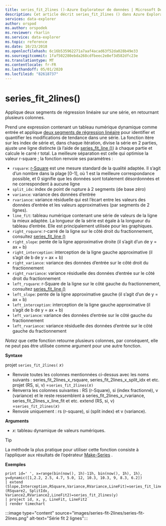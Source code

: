 ```yaml
---
title: series_fit_2lines ()-Azure Explorateur de données | Microsoft Docs
description: Cet article décrit series_fit_2lines () dans Azure Explorateur de données.
services: data-explorer
author: orspod
ms.author: orspodek
ms.reviewer: rkarlin
ms.service: data-explorer
ms.topic: reference
ms.date: 10/23/2018
ms.openlocfilehash: 6c16b535962271a7aaf4acad63f52da028b49e33
ms.sourcegitcommit: 1faf502280ebda268cdfbeec2e8ef3d582dfc23e
ms.translationtype: MT
ms.contentlocale: fr-FR
ms.lasthandoff: 05/01/2020
ms.locfileid: "82618737"
---
```

# <a name="series_fit_2lines"></a>series_fit_2lines()

Applique deux segments de régression linéaire sur une série, en retournant plusieurs colonnes.  

Prend une expression contenant un tableau numérique dynamique comme entrée et applique [deux segments de régression linéaire](https://en.wikipedia.org/wiki/Segmented_regression) pour identifier et quantifier les modifications de tendance dans une série. La fonction itère sur les index de série et, dans chaque itération, divise la série en 2 parties, ajuste une ligne distincte (à l’aide de [series_fit_line ()](series-fit-linefunction.md)) à chaque partie et calcule le carré r total. La meilleure séparation est celle qui optimise la valeur r-square ; la fonction renvoie ses paramètres :
* `rsquare`: [r-Square](https://en.wikipedia.org/wiki/Coefficient_of_determination) est une mesure standard de la qualité adaptée. Il s’agit d’un nombre dans la plage [0-1], où 1 est la meilleure correspondance possible, et 0 signifie que les données sont totalement désordonnées et ne correspondent à aucune ligne
* `split_idx`: index de point de rupture à 2 segments (de base zéro)
* `variance`: variance des données d’entrée
* `rvariance`: variance résiduelle qui est l’écart entre les valeurs des données d’entrée et les valeurs approximatives (par segments de 2 lignes).
* `line_fit`: tableau numérique contenant une série de valeurs de la ligne la mieux adaptée. La longueur de la série est égale à la longueur du tableau d’entrée. Elle est principalement utilisée pour les graphiques.
* `right_rsquare`: r-carré de la ligne sur le côté droit du fractionnement, consultez [series_fit_line ()](series-fit-linefunction.md)
* `right_slope`: pente de la ligne approximative droite (il s’agit d’un de y = ax + b)
* `right_interception`: interception de la ligne gauche approximative (il s’agit de b de y = ax + b)
* `right_variance`: variance des données d’entrée sur le côté droit du fractionnement
* `right_rvariance`: variance résiduelle des données d’entrée sur le côté droit du fractionnement
* `left_rsquare`: r-Square de la ligne sur le côté gauche du fractionnement, consultez [series_fit_line ()](series-fit-linefunction.md)
* `left_slope`: pente de la ligne approximative gauche (il s’agit d’un de y = ax + b)
* `left_interception`: interception de la ligne gauche approximative (il s’agit de b de y = ax + b)
* `left_variance`: variance des données d’entrée sur le côté gauche du fractionnement
* `left_rvariance`: variance résiduelle des données d’entrée sur le côté gauche du fractionnement

*Notez* que cette fonction retourne plusieurs colonnes, par conséquent, elle ne peut pas être utilisée comme argument pour une autre fonction.

**Syntaxe**

projet `series_fit_2lines(` *x*`)`
* Renvoie toutes les colonnes mentionnées ci-dessus avec les noms suivants : series_fit_2lines_x_rsquare, series_fit_2lines_x_split_idx et etc.
projet (RS, si, v) =`series_fit_2lines(`*x*`)`
* Renverra les colonnes suivantes : RS (r-Square), si (index fractionné), v (variance) et le reste ressemblent à series_fit_2lines_x_rvariance, series_fit_2lines_x_line_fit et etc. extend (RS, si, v) =`series_fit_2lines(`*x*`)`
* Renvoie uniquement : rs (r-square), si (split index) et v (variance).
  
**Arguments**

* *x*: tableau dynamique de valeurs numériques.  

> [!TIP]
> La méthode la plus pratique pour utiliser cette fonction consiste à l’appliquer aux résultats de l’opérateur [Make-Series](make-seriesoperator.md) .

**Exemples**

```kusto
print id=' ', x=range(bin(now(), 1h)-11h, bin(now(), 1h), 1h), y=dynamic([1,2.2, 2.5, 4.7, 5.0, 12, 10.3, 10.3, 9, 8.3, 6.2])
| extend (Slope,Interception,RSquare,Variance,RVariance,LineFit)=series_fit_line(y), (RSquare2, SplitIdx, Variance2,RVariance2,LineFit2)=series_fit_2lines(y)
| project id, x, y, LineFit, LineFit2
| render timechart
```

:::image type="content" source="images/series-fit-2lines/series-fit-2lines.png" alt-text="Série fit 2 lignes":::
